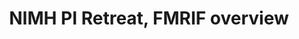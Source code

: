---
title: "NIMH PI Retreat, FMRIF overview"
project_id: 
conf_date: 2005-02-06
conference_id: ""
presenters:
   - peter_bandettini
summary: "<p>NIMH PI Retreat, FMRIF overview, Bethesda, MD</p>"
file: /assets/presentations/T204.ppt
filename: T204.ppt
layout: presentation
---